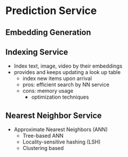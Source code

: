 # Prediction Service 

## Embedding Generation 

## Indexing Service 

- Index text, image, video by their embeddings 
- provides and keeps updating a look up table 
  - index new items upon arrival 
  - pros: efficient search by NN service 
  - cons: memory usage 
    - optimization techniques 


## Nearest Neighbor Service 

- Approximate Nearest Neighbors (ANN)
  - Tree-based ANN 
  - Locality-sensitive hashing (LSH)
  - Clustering based 